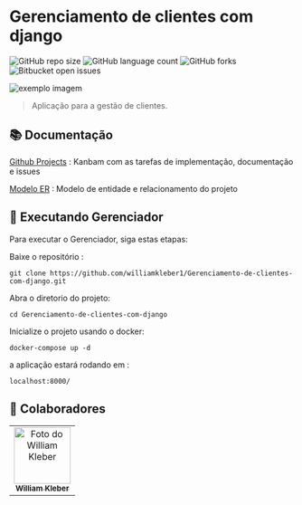 # Gerenciamento de clientes com django
 
![GitHub repo size](https://img.shields.io/github/repo-size/williamkleber1/Gerenciamento-de-clientes-com-django?style=for-the-badge)
![GitHub language count](https://img.shields.io/github/languages/count/williamkleber1/Gerenciamento-de-clientes-com-django?style=for-the-badge)
![GitHub forks](https://img.shields.io/github/forks/williamkleber1/Gerenciamento-de-clientes-com-django?style=for-the-badge)
![Bitbucket open issues](https://img.shields.io/github/issues/williamkleber1/Gerenciamento-de-clientes-com-django?style=for-the-badge)


<img src="https://leads2b.com/blog/wp-content/uploads/2020/12/capa-Fidelizacao-de-clientes.png" alt="exemplo imagem">

> Aplicação para a gestão de clientes.

## 📚 Documentação


[Github Projects](https://gwilliamkleber1/Gerenciamento-de-clientes-com-django/projects/1)  : Kanbam com as tarefas de implementação, documentação e issues


[Modelo ER](https://github.com/williamkleber1/williamkleber1/Gerenciamento-de-clientes-com-django/modelo_er.png) : Modelo de entidade e relacionamento do projeto



## 🚀 Executando Gerenciador

Para executar o Gerenciador, siga estas etapas:

Baixe o repositório :
```
git clone https://github.com/williamkleber1/Gerenciamento-de-clientes-com-django.git
```
Abra o diretorio do projeto:
```
cd Gerenciamento-de-clientes-com-django
```

Inicialize o projeto usando o docker:
```
docker-compose up -d 
```

a aplicação estará rodando em :
```
localhost:8000/
```


## 🤝 Colaboradores


<table>
  <tr>
    <td align="center">
      <a href="#">
        <img src="https://avatars.githubusercontent.com/u/26510655?v=4" width="100px;" alt="Foto do William Kleber"/><br>
        <sub>
          <b>William Kleber</b>
        </sub>
      </a>
    </td>
  </tr>
</table>


